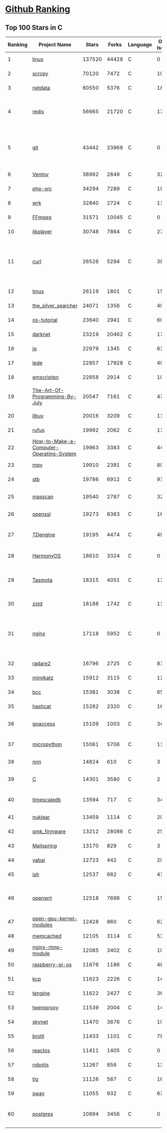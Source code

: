 [Github Ranking](../README.md)
==========

## Top 100 Stars in C

| Ranking | Project Name | Stars | Forks | Language | Open Issues | Description | Last Commit |
| ------- | ------------ | ----- | ----- | -------- | ----------- | ----------- | ----------- |
| 1 | [linux](https://github.com/torvalds/linux) | 137520 | 44428 | C | 0 | Linux kernel source tree | 2022-09-07T07:39:50Z |
| 2 | [scrcpy](https://github.com/Genymobile/scrcpy) | 70120 | 7472 | C | 1082 | Display and control your Android device | 2022-09-07T00:00:16Z |
| 3 | [netdata](https://github.com/netdata/netdata) | 60550 | 5376 | C | 183 | Real-time performance monitoring, done right! https://www.netdata.cloud | 2022-09-08T00:20:13Z |
| 4 | [redis](https://github.com/redis/redis) | 56665 | 21720 | C | 1709 | Redis is an in-memory database that persists on disk. The data model is key-value, but many different kind of values are supported: Strings, Lists, Sets, Sorted Sets, Hashes, Streams, HyperLogLogs, Bitmaps. | 2022-09-08T02:48:23Z |
| 5 | [git](https://github.com/git/git) | 43442 | 23968 | C | 0 | Git Source Code Mirror - This is a publish-only repository but pull requests can be turned into patches to the mailing list via GitGitGadget (https://gitgitgadget.github.io/). Please follow Documentation/SubmittingPatches procedure for any of your improvements. | 2022-09-07T22:33:26Z |
| 6 | [Ventoy](https://github.com/ventoy/Ventoy) | 38992 | 2849 | C | 321 | A new bootable USB solution. | 2022-09-04T15:39:37Z |
| 7 | [php-src](https://github.com/php/php-src) | 34294 | 7289 | C | 198 | The PHP Interpreter | 2022-09-07T22:48:39Z |
| 8 | [wrk](https://github.com/wg/wrk) | 32840 | 2724 | C | 116 | Modern HTTP benchmarking tool | 2022-08-19T09:47:47Z |
| 9 | [FFmpeg](https://github.com/FFmpeg/FFmpeg) | 31571 | 10045 | C | 0 | Mirror of https://git.ffmpeg.org/ffmpeg.git | 2022-09-08T02:50:05Z |
| 10 | [ijkplayer](https://github.com/bilibili/ijkplayer) | 30748 | 7864 | C | 2711 | Android/iOS video player based on FFmpeg n3.4, with MediaCodec, VideoToolbox support. | 2022-07-22T01:31:43Z |
| 11 | [curl](https://github.com/curl/curl) | 26526 | 5294 | C | 38 | A command line tool and library for transferring data with URL syntax, supporting DICT, FILE, FTP, FTPS, GOPHER, GOPHERS, HTTP, HTTPS, IMAP, IMAPS, LDAP, LDAPS, MQTT, POP3, POP3S, RTMP, RTMPS, RTSP, SCP, SFTP, SMB, SMBS, SMTP, SMTPS, TELNET and TFTP. libcurl offers a myriad of powerful features | 2022-09-07T17:12:02Z |
| 12 | [tmux](https://github.com/tmux/tmux) | 26119 | 1801 | C | 15 | tmux source code | 2022-09-07T06:28:45Z |
| 13 | [the_silver_searcher](https://github.com/ggreer/the_silver_searcher) | 24071 | 1356 | C | 407 | A code-searching tool similar to ack, but faster. | 2022-08-09T22:03:44Z |
| 14 | [os-tutorial](https://github.com/cfenollosa/os-tutorial) | 23640 | 2941 | C | 60 | How to create an OS from scratch | 2022-07-12T04:27:22Z |
| 15 | [darknet](https://github.com/pjreddie/darknet) | 23219 | 20462 | C | 1772 | Convolutional Neural Networks | 2022-08-16T18:21:00Z |
| 16 | [jq](https://github.com/stedolan/jq) | 22979 | 1345 | C | 637 | Command-line JSON processor | 2022-09-06T17:04:36Z |
| 17 | [lede](https://github.com/coolsnowwolf/lede) | 22857 | 17928 | C | 406 | Lean's OpenWrt source | 2022-09-07T07:42:52Z |
| 18 | [emscripten](https://github.com/emscripten-core/emscripten) | 22658 | 2914 | C | 1097 | Emscripten: An LLVM-to-WebAssembly Compiler | 2022-09-08T00:38:16Z |
| 19 | [The-Art-Of-Programming-By-July](https://github.com/julycoding/The-Art-Of-Programming-By-July) | 20547 | 7161 | C | 47 | 本项目曾冲到全球第一，干货集锦见本页面最底部，另完整精致的纸质版《编程之法：面试和算法心得》已在京东/当当上销售 | 2021-07-03T07:47:32Z |
| 20 | [libuv](https://github.com/libuv/libuv) | 20016 | 3209 | C | 113 | Cross-platform asynchronous I/O | 2022-09-07T15:21:24Z |
| 21 | [rufus](https://github.com/pbatard/rufus) | 19992 | 2062 | C | 11 | The Reliable USB Formatting Utility | 2022-09-07T17:10:52Z |
| 22 | [How-to-Make-a-Computer-Operating-System](https://github.com/SamyPesse/How-to-Make-a-Computer-Operating-System) | 19963 | 3383 | C | 44 | How to Make a Computer Operating System in C++ | 2021-12-16T09:10:55Z |
| 23 | [mpv](https://github.com/mpv-player/mpv) | 19910 | 2391 | C | 801 | 🎥 Command line video player | 2022-09-07T19:53:06Z |
| 24 | [stb](https://github.com/nothings/stb) | 19786 | 6912 | C | 91 | stb single-file public domain libraries for C/C++ | 2022-07-24T09:06:55Z |
| 25 | [masscan](https://github.com/robertdavidgraham/masscan) | 19540 | 2787 | C | 320 | TCP port scanner, spews SYN packets asynchronously, scanning entire Internet in under 5 minutes. | 2022-09-03T14:43:21Z |
| 26 | [openssl](https://github.com/openssl/openssl) | 19273 | 8363 | C | 1644 | TLS/SSL and crypto library | 2022-09-08T02:56:02Z |
| 27 | [TDengine](https://github.com/taosdata/TDengine) | 19195 | 4474 | C | 491 | TDengine is an open source, high-performance, cloud native time-series database optimized for Internet of Things (IoT), Connected Cars, Industrial IoT and DevOps. | 2022-09-08T02:45:48Z |
| 28 | [HarmonyOS](https://github.com/Awesome-HarmonyOS/HarmonyOS) | 18610 | 3324 | C | 0 | A curated list of awesome things related to HarmonyOS. 华为鸿蒙操作系统。 | 2022-07-07T01:24:35Z |
| 29 | [Tasmota](https://github.com/arendst/Tasmota) | 18315 | 4051 | C | 11 | Alternative firmware for ESP8266 with easy configuration using webUI, OTA updates, automation using timers or rules, expandability and entirely local control over MQTT, HTTP, Serial or KNX. Full documentation at | 2022-09-06T21:09:56Z |
| 30 | [zstd](https://github.com/facebook/zstd) | 18188 | 1742 | C | 118 | Zstandard - Fast real-time compression algorithm | 2022-09-07T23:36:20Z |
| 31 | [nginx](https://github.com/nginx/nginx) | 17118 | 5952 | C | 0 | An official read-only mirror of http://hg.nginx.org/nginx/ which is updated hourly. Pull requests on GitHub cannot be accepted and will be automatically closed. The proper way to submit changes to nginx is via the nginx development mailing list, see http://nginx.org/en/docs/contributing_changes.html | 2022-09-07T12:35:40Z |
| 32 | [radare2](https://github.com/radareorg/radare2) | 16796 | 2725 | C | 813 | UNIX-like reverse engineering framework and command-line toolset | 2022-09-07T22:19:36Z |
| 33 | [mimikatz](https://github.com/gentilkiwi/mimikatz) | 15912 | 3115 | C | 120 | A little tool to play with Windows security | 2022-07-29T19:34:40Z |
| 34 | [bcc](https://github.com/iovisor/bcc) | 15381 | 3038 | C | 657 | BCC - Tools for BPF-based Linux IO analysis, networking, monitoring, and more | 2022-09-07T23:44:55Z |
| 35 | [hashcat](https://github.com/hashcat/hashcat) | 15282 | 2320 | C | 164 | World's fastest and most advanced password recovery utility | 2022-09-07T21:57:53Z |
| 36 | [goaccess](https://github.com/allinurl/goaccess) | 15109 | 1003 | C | 346 | GoAccess is a real-time web log analyzer and interactive viewer that runs in a terminal in *nix systems or through your browser. | 2022-09-06T23:37:40Z |
| 37 | [micropython](https://github.com/micropython/micropython) | 15061 | 5706 | C | 1148 | MicroPython - a lean and efficient Python implementation for microcontrollers and constrained systems | 2022-09-08T01:27:31Z |
| 38 | [nnn](https://github.com/jarun/nnn) | 14824 | 610 | C | 3 | n³ The unorthodox terminal file manager | 2022-09-07T23:18:30Z |
| 39 | [C](https://github.com/TheAlgorithms/C) | 14301 | 3580 | C | 2 | Collection of various algorithms in mathematics, machine learning, computer science, physics, etc implemented in C for educational purposes. | 2022-09-08T00:17:06Z |
| 40 | [timescaledb](https://github.com/timescale/timescaledb) | 13594 | 717 | C | 347 | An open-source time-series SQL database optimized for fast ingest and complex queries.  Packaged as a PostgreSQL extension. | 2022-09-07T20:41:09Z |
| 41 | [nuklear](https://github.com/vurtun/nuklear) | 13459 | 1114 | C | 207 | A single-header ANSI C gui library | 2020-01-03T21:36:41Z |
| 42 | [qmk_firmware](https://github.com/qmk/qmk_firmware) | 13212 | 28086 | C | 259 | Open-source keyboard firmware for Atmel AVR and Arm USB families | 2022-09-07T23:28:23Z |
| 43 | [Mailspring](https://github.com/Foundry376/Mailspring) | 13170 | 829 | C | 3 | :love_letter: A beautiful, fast and fully open source mail client for Mac, Windows and Linux. | 2022-09-02T13:21:45Z |
| 44 | [yabai](https://github.com/koekeishiya/yabai) | 12723 | 442 | C | 207 | A tiling window manager for macOS based on binary space partitioning | 2022-09-07T18:05:34Z |
| 45 | [ish](https://github.com/ish-app/ish) | 12537 | 682 | C | 410 | Linux shell for iOS | 2022-09-07T09:58:54Z |
| 46 | [openwrt](https://github.com/openwrt/openwrt) | 12518 | 7698 | C | 1578 | This repository is a mirror of https://git.openwrt.org/openwrt/openwrt.git It is for reference only and is not active for check-ins.  We will continue to accept Pull Requests here. They will be merged via staging trees then into openwrt.git. | 2022-09-08T02:14:53Z |
| 47 | [open-gpu-kernel-modules](https://github.com/NVIDIA/open-gpu-kernel-modules) | 12428 | 860 | C | 62 | NVIDIA Linux open GPU kernel module source | 2022-09-01T12:45:02Z |
| 48 | [memcached](https://github.com/memcached/memcached) | 12105 | 3114 | C | 53 | memcached development tree | 2022-09-03T06:08:26Z |
| 49 | [nginx-rtmp-module](https://github.com/arut/nginx-rtmp-module) | 12085 | 3402 | C | 1004 | NGINX-based Media Streaming Server | 2022-06-21T08:56:37Z |
| 50 | [raspberry-pi-os](https://github.com/s-matyukevich/raspberry-pi-os) | 11676 | 1186 | C | 48 | Learning operating system development using Linux kernel and Raspberry Pi | 2022-02-16T17:29:18Z |
| 51 | [kcp](https://github.com/skywind3000/kcp) | 11623 | 2226 | C | 143 | :zap: KCP - A Fast and Reliable ARQ Protocol | 2022-07-02T14:25:59Z |
| 52 | [tengine](https://github.com/alibaba/tengine) | 11622 | 2427 | C | 364 | A distribution of Nginx with some advanced features | 2022-08-24T09:39:46Z |
| 53 | [twemproxy](https://github.com/twitter/twemproxy) | 11539 | 2004 | C | 143 | A fast, light-weight proxy for memcached and redis | 2022-05-04T19:04:00Z |
| 54 | [skynet](https://github.com/cloudwu/skynet) | 11470 | 3876 | C | 10 | A lightweight online game framework | 2022-09-06T03:05:32Z |
| 55 | [brotli](https://github.com/google/brotli) | 11433 | 1101 | C | 78 | Brotli compression format | 2022-09-07T06:57:32Z |
| 56 | [reactos](https://github.com/reactos/reactos) | 11411 | 1405 | C | 0 | A free Windows-compatible Operating System | 2022-09-08T02:48:10Z |
| 57 | [robotjs](https://github.com/octalmage/robotjs) | 11267 | 856 | C | 134 | Node.js Desktop Automation.  | 2022-09-04T13:08:33Z |
| 58 | [tig](https://github.com/jonas/tig) | 11126 | 587 | C | 161 | Text-mode interface for git | 2022-09-01T03:01:44Z |
| 59 | [sway](https://github.com/swaywm/sway) | 11055 | 932 | C | 635 | i3-compatible Wayland compositor | 2022-09-05T16:46:32Z |
| 60 | [postgres](https://github.com/postgres/postgres) | 10894 | 3456 | C | 0 | Mirror of the official PostgreSQL GIT repository. Note that this is just a *mirror* - we don't work with pull requests on github. To contribute, please see https://wiki.postgresql.org/wiki/Submitting_a_Patch | 2022-09-08T01:39:44Z |

